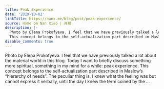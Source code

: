 ```yaml
---
title: Peak Experience
date: '2019-10-02'
linkTitle: https://nanx.me/blog/post/peak-experience/
source: Home on Nan Xiao | 肖楠
description: |-
  Photo by Elena Prokofyeva. I feel that we have previously talked a lot about the material world in this blog. Today I want to briefly discuss something more spiritual, something in my mind for a while: peak experience.
  This concept belongs to the self-actualization part described in Maslow’s “hierarchy of needs”. The peculiar thing is, I knew what the feeling was but cannot express it verbally, until the day I knew the term coined by the ...
disable_comments: true
---
```

Photo by Elena Prokofyeva. I feel that we have previously talked a lot about the material world in this blog. Today I want to briefly discuss something more spiritual, something in my mind for a while: peak experience.
This concept belongs to the self-actualization part described in Maslow’s “hierarchy of needs”. The peculiar thing is, I knew what the feeling was but cannot express it verbally, until the day I knew the term coined by the ...